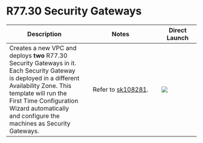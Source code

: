 # R77.30 Security Gateways
<table>
    <thead>
        <tr>
            <th>Description</th>
            <th>Notes</th>
            <th>Direct Launch</th>
        </tr>
    </thead>
    <tbody>
        <tr>
            <td width="40%">
           Creates a new VPC and deploys <b>two</b> R77.30 Security Gateways in it.  Each Security Gateway is deployed in a different Availability Zone.  This template will run the First Time Configuration Wizard automatically and configure the machines as Security Gateways.
            </td>
            <td width="40%" style="text-align:center">Refer to <a href="https://supportcenter.checkpoint.com/supportcenter/portal?eventSubmit_doGoviewsolutiondetails=&solutionid=sk108281">sk108281</a>.</td>
            <td><a href="https://console.aws.amazon.com/cloudformation/home#/stacks/create/review?templateURL=https%3A%2F%2Fs3.amazonaws.com%2FCloudFormationTemplate%2Finter-az-cluster.json&stackName=Check-Point-2-Gateways"><img src="../../../../aws/images/launch.png"/></a></td>
        </tr>
    </tbody>
</table>
<br/>
<br/>
